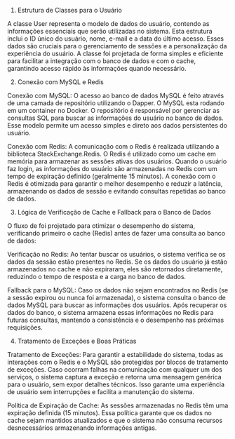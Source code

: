 1. Estrutura de Classes para o Usuário

A classe User representa o modelo de dados do usuário, contendo as informações essenciais que serão utilizadas no sistema. Esta estrutura inclui o ID único do usuário, nome, e-mail e a data do último acesso. Esses dados são cruciais para o gerenciamento de sessões e a personalização da experiência do usuário. A classe foi projetada de forma simples e eficiente para facilitar a integração com o banco de dados e com o cache, garantindo acesso rápido às informações quando necessário.

2. Conexão com MySQL e Redis

Conexão com MySQL: O acesso ao banco de dados MySQL é feito através de uma camada de repositório utilizando o Dapper. O MySQL esta rodando em um container no Docker. O repositório é responsável por gerenciar as consultas SQL para buscar as informações do usuário no banco de dados. Esse modelo permite um acesso simples e direto aos dados persistentes do usuário.

Conexão com Redis: A comunicação com o Redis é realizada utilizando a biblioteca StackExchange.Redis. O Redis é utilizado como um cache em memória para armazenar as sessões ativas dos usuários. Quando o usuário faz login, as informações do usuário são armazenadas no Redis com um tempo de expiração definido (geralmente 15 minutos). A conexão com o Redis é otimizada para garantir o melhor desempenho e reduzir a latência, armazenando os dados de sessão e evitando consultas repetidas ao banco de dados.

3. Lógica de Verificação de Cache e Fallback para o Banco de Dados

O fluxo de foi projetado para otimizar o desempenho do sistema, verificando primeiro o cache (Redis) antes de fazer uma consulta ao banco de dados:

Verificação no Redis: Ao tentar buscar os usuários, o sistema verifica se os dados da sessão estão presentes no Redis. Se os dados do usuário já estão armazenados no cache e não expiraram, eles são retornados diretamente, reduzindo o tempo de resposta e a carga no banco de dados.

Fallback para o MySQL: Caso os dados não sejam encontrados no Redis (se a sessão expirou ou nunca foi armazenada), o sistema consulta o banco de dados MySQL para buscar as informações dos usuários. Após recuperar os dados do banco, o sistema armazena essas informações no Redis para futuras consultas, mantendo a consistência e o desempenho nas próximas requisições.

4. Tratamento de Exceções e Boas Práticas

Tratamento de Exceções: Para garantir a estabilidade do sistema, todas as interações com o Redis e o MySQL são protegidas por blocos de tratamento de exceções. Caso ocorram falhas na comunicação com qualquer um dos serviços, o sistema captura a exceção e retorna uma mensagem genérica para o usuário, sem expor detalhes técnicos. Isso garante uma experiência de usuário sem interrupções e facilita a manutenção do sistema.

Política de Expiração de Cache: As sessões armazenadas no Redis têm uma expiração definida (15 minutos). Essa política garante que os dados no cache sejam mantidos atualizados e que o sistema não consuma recursos desnecessários armazenando informações antigas.
